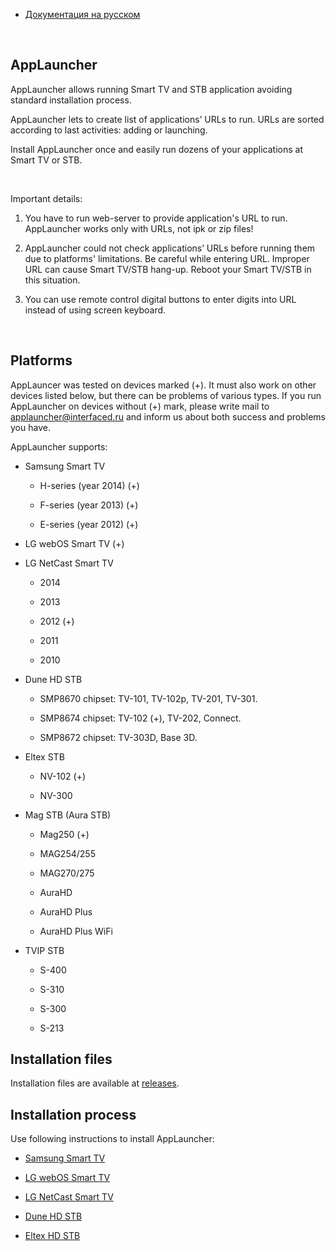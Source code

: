 -   [Документация на русском](README-RU.md)

 

AppLauncher
-----------

AppLauncher allows running Smart TV and STB application avoiding standard
installation process.

AppLauncher lets to create list of applications’ URLs to run. URLs are sorted
according to last activities: adding or launching.

Install AppLauncher once and easily run dozens of your applications at Smart TV
or STB.

 

Important details:

1.  You have to run web-server to provide application's URL to run. AppLauncher
    works only with URLs, not ipk or zip files!

2.  AppLauncher could not check applications’ URLs before running them due to
    platforms' limitations. Be careful while entering URL. Improper URL can
    cause Smart TV/STB hang-up. Reboot your Smart TV/STB in this situation.

3.  You can use remote control digital buttons to enter digits into URL instead
    of using screen keyboard.

 

Platforms
---------

AppLauncer was tested on devices marked (+). It must also work on other devices
listed below, but there can be problems of various types. If you run AppLauncher
on devices without (+) mark, please write mail to
[applauncher@interfaced.ru](mailto:applauncher@interfaced.ru) and inform us about both success and problems
you have.



AppLauncher supports:

-   Samsung Smart TV

    -   H-series (year 2014) (+)

    -   F-series (year 2013) (+)

    -   E-series (year 2012) (+)

-   LG webOS Smart TV (+)

-   LG NetCast Smart TV

    -   2014

    -   2013

    -   2012 (+)

    -   2011

    -   2010

-   Dune HD STB

    -   SMP8670 chipset: TV-101, TV-102p, TV-201, TV-301.

    -   SMP8674 chipset: TV-102 (+), TV-202, Connect.

    -   SMP8672 chipset: TV-303D, Base 3D.

-   Eltex STB

    -   NV-102 (+)

    -   NV-300

-   Mag STB (Aura STB)

    -   Mag250 (+)

    -   MAG254/255

    -   MAG270/275

    -   AuraHD

    -   AuraHD Plus

    -   AuraHD Plus WiFi

-   TVIP STB

    -   S-400

    -   S-310

    -   S-300

    -   S-213

Installation files
------------------

Installation files are available at [releases](https://github.com/ifaced/app-launcher/releases).


Installation process
--------------------

Use following instructions to install AppLauncher:

-   [Samsung Smart TV](docs/samsung-eng.md)

-   [LG webOS Smart TV](docs/lg-webos-eng.md)

-   [LG NetCast Smart TV](docs/lg-netcast-eng.md)

-   [Dune HD STB](docs/dune-eng.md)

-   [Eltex HD STB](docs/eltex-eng.md)

 
